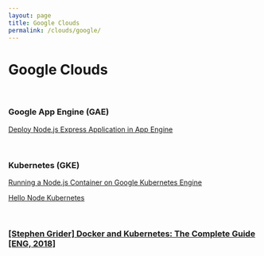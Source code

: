 ```yaml
---
layout: page
title: Google Clouds
permalink: /clouds/google/
---
```


# Google Clouds

<br/>

### Google App Engine (GAE)

[Deploy Node.js Express Application in App Engine](/clouds/google/gae/)

<br/>

### Kubernetes (GKE)

[Running a Node.js Container on Google Kubernetes Engine](/clouds/google/kubernetes/running-nodejs-container-on-gke/)

[Hello Node Kubernetes](/clouds/google/kubernetes/hello-node-kubernetes/)

<br/>

### [[Stephen Grider] Docker and Kubernetes: The Complete Guide [ENG, 2018]](https://github.com/webmakaka/Docker-and-Kubernetes-The-Complete-Guide)
